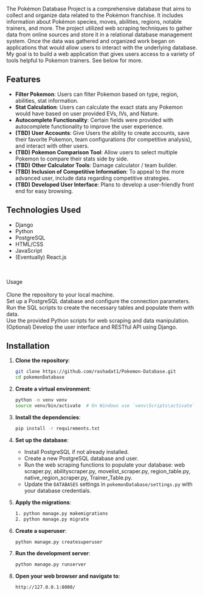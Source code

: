 The Pokémon Database Project is a comprehensive database that aims to collect and organize data related to the Pokémon franchise. It includes information about Pokémon species, moves, abilities, regions, notable trainers, and more. The project utilized web scraping techniques to gather data from online sources and store it in a relational database management system. Once the data was gathered and organized work began on applications that would allow users to interact with the underlying database. 
\
My goal is to build a web application that gives users access to a variety of tools helpful to Pokemon trainers. See below for more.

## Features

- **Filter Pokemon**: Users can filter Pokemon based on type, region, abilities, stat information.
- **Stat Calculation**: Users can calculate the exact stats any Pokemon would have based on user provided EVs, IVs, and Nature.
- **Autocomplete Functionality**: Certain fields were provided with autocomplete functionality to improve the user experience.
- **(TBD) User Accounts**: Give Users the ability to create accounts, save their favorite Pokemon, team configurations (for competitive analysis), and interact with other users.
- **(TBD) Pokemon Comparison Tool**: Allow users to select multiple Pokemon to compare their stats side by side.
- **(TBD) Other Calculator Tools**: Damage calculator / team builder.
- **(TBD) Inclusion of Competitive Information**: To appeal to the more advanced user, include data regarding competitive strategies.
- **(TBD) Developed User Interface**: Plans to develop a user-friendly front end for easy browsing. 

## Technologies Used
- Django
- Python
- PostgreSQL
- HTML/CSS
- JavaScript
- (Eventually) React.js

\
\
Usage
\
\
Clone the repository to your local machine.\
Set up a PostgreSQL database and configure the connection parameters.\
Run the SQL scripts to create the necessary tables and populate them with data.\
Use the provided Python scripts for web scraping and data manipulation.\
(Optional) Develop the user interface and RESTful API using Django.

## Installation

1. **Clone the repository**:
    ```bash
    git clone https://github.com/rashadat1/Pokemon-Database.git
    cd pokemonDatabase
    ```

2. **Create a virtual environment**:
    ```bash
    python -m venv venv
    source venv/bin/activate  # On Windows use `venv\Scripts\activate`
    ```

3. **Install the dependencies**:
    ```bash
    pip install -r requirements.txt
    ```

4. **Set up the database**:
    - Install PostgreSQL if not already installed.
    - Create a new PostgreSQL database and user.
    - Run the web scraping functions to populate your database: web scraper.py, abilityscraper.py, movelist_scraper.py, region_table.py, native_region_scraper.py, Trainer_Table.py.
    - Update the `DATABASES` settings in `pokemonDatabase/settings.py` with your database credentials.

5. **Apply the migrations**:
    ```bash
    1. python manage.py makemigrations
    2. python manage.py migrate
    ```

6. **Create a superuser**:
    ```bash
    python manage.py createsuperuser
    ```

7. **Run the development server**:
    ```bash
    python manage.py runserver
    ```

9. **Open your web browser and navigate to**:
    ```
    http://127.0.0.1:8000/
    ```
